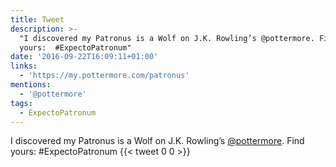 ```yaml
---
title: Tweet
description: >-
  "I discovered my Patronus is a Wolf on J.K. Rowling’s @pottermore. Find
  yours:  #ExpectoPatronum"
date: '2016-09-22T16:09:11+01:00'
links:
  - 'https://my.pottermore.com/patronus'
mentions:
  - '@pottermore'
tags:
  - ExpectoPatronum
---
```

I discovered my Patronus is a Wolf on J.K. Rowling’s [@pottermore](https://twitter.com/@pottermore). Find yours:  #ExpectoPatronum
      {{< tweet 0 0 >}}
    
